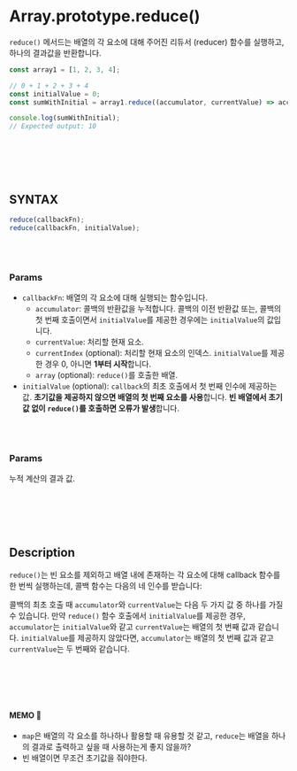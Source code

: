 # Array.prototype.reduce()

`reduce()` 메서드는 배열의 각 요소에 대해 주어진 리듀서 (reducer) 함수를 실행하고, 하나의 결과값을 반환합니다.

```js
const array1 = [1, 2, 3, 4];

// 0 + 1 + 2 + 3 + 4
const initialValue = 0;
const sumWithInitial = array1.reduce((accumulator, currentValue) => accumulator + currentValue, initialValue);

console.log(sumWithInitial);
// Expected output: 10
```

<br/>
<br/>
<br/>
<br/>

## SYNTAX

```js
reduce(callbackFn);
reduce(callbackFn, initialValue);
```

<br/>
<br/>

### Params

-   `callbackFn`: 배열의 각 요소에 대해 실행되는 함수입니다.
    -   `accumulator`: 콜백의 반환값을 누적합니다. 콜백의 이전 반환값 또는, 콜백의 첫 번째 호출이면서 `initialValue`를 제공한 경우에는 `initialValue`의 값입니다.
    -   `currentValue`: 처리할 현재 요소.
    -   `currentIndex` (optional): 처리할 현재 요소의 인덱스. `initialValue`를 제공한 경우 0, 아니면 **1부터 시작**합니다.
    -   `array` (optional): `reduce()`를 호출한 배열.
-   `initialValue` (optional): `callback`의 최초 호출에서 첫 번째 인수에 제공하는 값. **초기값을 제공하지 않으면 배열의 첫 번째 요소를 사용**합니다. **빈 배열에서 초기값 없이 `reduce()`를 호출하면 오류가 발생**합니다.

<br/>
<br/>

### Params

누적 계산의 결과 값.

<br/>
<br/>
<br/>
<br/>

## Description

`reduce()`는 빈 요소를 제외하고 배열 내에 존재하는 각 요소에 대해 callback 함수를 한 번씩 실행하는데, 콜백 함수는 다음의 네 인수를 받습니다:

콜백의 최초 호출 때 `accumulator`와 `currentValue`는 다음 두 가지 값 중 하나를 가질 수 있습니다. 만약 `reduce()` 함수 호출에서 `initialValue`를 제공한 경우, `accumulator`는 `initialValue`와 같고 `currentValue`는 배열의 첫 번째 값과 같습니다. `initialValue`를 제공하지 않았다면, `accumulator`는 배열의 첫 번째 값과 같고 `currentValue`는 두 번째와 같습니다.

<br/>
<br/>
<br/>
<br/>

#### MEMO 🤔

-   `map`은 배열의 각 요소를 하나하나 활용할 때 유용할 것 같고, `reduce`는 배열을 하나의 결과로 출력하고 싶을 때 사용하는게 좋지 않을까?
-   빈 배열이면 무조건 초기값을 줘야한다.
